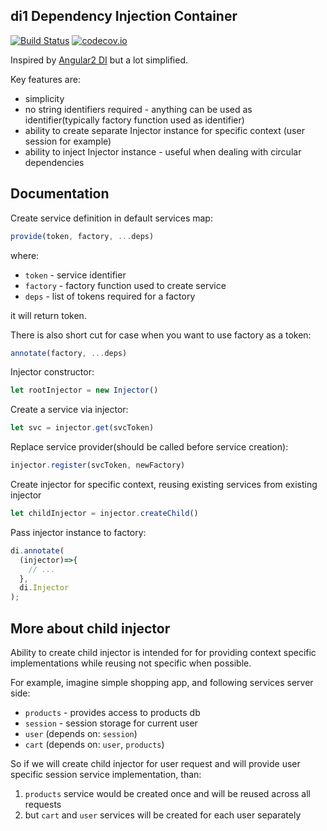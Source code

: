 ## di1 Dependency Injection Container 

[![Build Status](https://travis-ci.org/zxbodya/di1.svg)](https://travis-ci.org/zxbodya/di1)
[![codecov.io](https://codecov.io/github/zxbodya/di1/coverage.svg?branch=master)](https://codecov.io/github/zxbodya/di1?branch=master)

Inspired by [Angular2 DI](https://github.com/angular/di.js) but a lot simplified.

Key features are:

* simplicity
* no string identifiers required - anything can be used as identifier(typically factory function used as identifier)
* ability to create separate Injector instance for specific context (user session for example)
* ability to inject Injector instance - useful when dealing with circular dependencies 

## Documentation

Create service definition in default services map:

```js
provide(token, factory, ...deps)
```

where:

- `token` - service identifier
- `factory` - factory function used to create service
- `deps` - list of tokens required for a factory

it will return token.

There is also short cut for case when you want to use factory as a token:

```js
annotate(factory, ...deps)
```

Injector constructor:

```js
let rootInjector = new Injector()
```


Create a service via injector:

```js
let svc = injector.get(svcToken)
```

Replace service provider(should be called before service creation):

```js
injector.register(svcToken, newFactory)
```

Create injector for specific context, reusing existing services from existing injector 

```js
let childInjector = injector.createChild()
```

Pass injector instance to factory:

```js
di.annotate(
  (injector)=>{
    // ...
  }, 
  di.Injector
);
```

## More about child injector

Ability to create child injector is intended for for providing context specific implementations while reusing not specific when possible.

For example, imagine simple shopping app, and following services server side:

- `products` - provides access to products db 
- `session` - session storage for current user
- `user` (depends on: `session`)
- `cart` (depends on: `user`, `products`)

So if we will create child injector for user request and will provide user specific session service implementation, than:

1. `products` service would be created once and will be reused across all requests
2. but `cart` and `user` services will be created for each user separately
